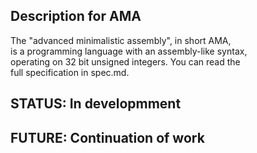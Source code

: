 ## Description for AMA
The "advanced minimalistic assembly", in short AMA,  
is a programming language with an assembly-like syntax,  
operating on 32 bit unsigned integers. You can read the  
full specification in spec.md.
## STATUS: In developmment
## FUTURE: Continuation of work
